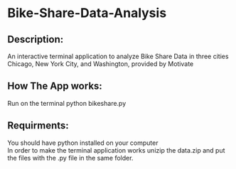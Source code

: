 # Bike-Share-Data-Analysis
## Description:
An interactive terminal application to analyze Bike Share Data in three cities Chicago, New York City, and Washington, provided by Motivate
## How The App works:
Run on the terminal python bikeshare.py 
## Requirments:
You should have python installed on your computer<br>
In order to make the terminal application works unizip the data.zip and put the files with the .py file in the same folder.

